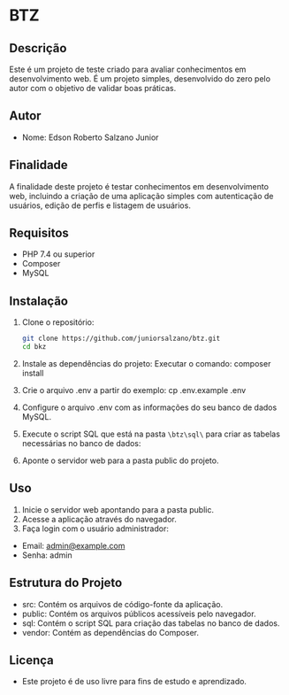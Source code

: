 # BTZ

## Descrição
Este é um projeto de teste criado para avaliar conhecimentos em desenvolvimento web. 
É um projeto simples, desenvolvido do zero pelo autor com o objetivo de validar 
boas práticas.

## Autor
- Nome: Edson Roberto Salzano Junior

## Finalidade
A finalidade deste projeto é testar conhecimentos em desenvolvimento web, 
incluindo a criação de uma aplicação simples com autenticação de usuários, 
edição de perfis e listagem de usuários.

## Requisitos
- PHP 7.4 ou superior
- Composer
- MySQL

## Instalação
1. Clone o repositório:
   ```sh
   git clone https://github.com/juniorsalzano/btz.git
   cd bkz

2. Instale as dependências do projeto:
Executar o comando: composer install

3. Crie o arquivo .env a partir do exemplo:
cp .env.example .env

4. Configure o arquivo .env com as informações do seu banco de dados MySQL.

5. Execute o script SQL que está na pasta `\btz\sql\` para criar as tabelas necessárias no banco de dados:

6. Aponte o servidor web para a pasta public do projeto.

## Uso
1. Inicie o servidor web apontando para a pasta public.
2. Acesse a aplicação através do navegador.
3. Faça login com o usuário administrador:
  - Email: admin@example.com
  - Senha: admin

## Estrutura do Projeto
* src: Contém os arquivos de código-fonte da aplicação.
* public: Contém os arquivos públicos acessíveis pelo navegador.
* sql: Contém o script SQL para criação das tabelas no banco de dados.
* vendor: Contém as dependências do Composer.

## Licença
* Este projeto é de uso livre para fins de estudo e aprendizado.